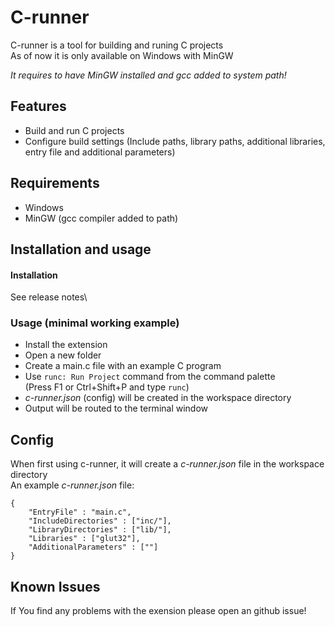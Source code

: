 # C-runner

C-runner is a tool for building and runing C projects\
As of now it is only available on Windows with MinGW

_It requires to have MinGW installed and gcc added to system path!_

## Features

- Build and run C projects
- Configure build settings (Include paths, library paths, additional libraries, entry file and additional parameters)

## Requirements

- Windows
- MinGW (gcc compiler added to path)

## Installation and usage

#### Installation
See release notes\
### Usage (minimal working example)
- Install the extension
- Open a new folder
- Create a main.c file with an example C program
- Use `runc: Run Project` command from the command palette\
	(Press F1 or Ctrl+Shift+P and type `runc`)
- _c-runner.json_ (config) will be created in the workspace directory
- Output will be routed to the terminal window


## Config

When first using c-runner, it will create a _c-runner.json_ file in the workspace directory\
An example _c-runner.json_ file:
```
{
	"EntryFile" : "main.c",
	"IncludeDirectories" : ["inc/"],
	"LibraryDirectories" : ["lib/"],
	"Libraries" : ["glut32"],
	"AdditionalParameters" : [""]
}
```

## Known Issues

If You find any problems with the exension please open an github issue!
